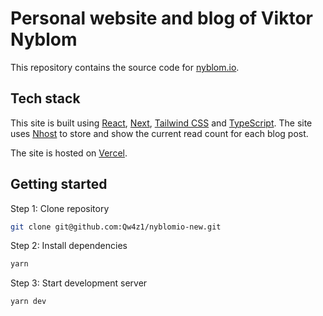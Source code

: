 # Personal website and blog of Viktor Nyblom

This repository contains the source code for [nyblom.io](https://nyblom.io).

## Tech stack

This site is built using [React](https://reactjs.org/), [Next](https://nextjs.org/), [Tailwind CSS](https://tailwindcss.com/) and [TypeScript](https://www.typescriptlang.org/). The site uses [Nhost](https://nhost.io/) to store and show the current read count for each blog post.

The site is hosted on [Vercel](https://vercel.com/).

## Getting started

Step 1: Clone repository

```bash
git clone git@github.com:Qw4z1/nyblomio-new.git
```

Step 2: Install dependencies

```bash
yarn
```

Step 3: Start development server

```bash
yarn dev
```
